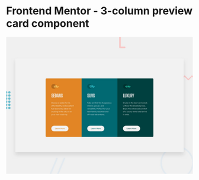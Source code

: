 # Frontend Mentor - 3-column preview card component

![Design preview for the 3-column preview card component coding challenge](./design/desktop-preview.jpg)  